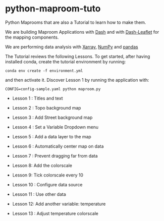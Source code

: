 # python-maproom-tuto
Python Maprooms that are also a Tutorial to learn how to make them.

We are building Maproom Applications with [Dash](https://dash.plotly.com/introduction)
and with [Dash-Leaflet](https://dash-leaflet.herokuapp.com/) for the mapping components.

We are performing data analysis with [Xarray](https://xarray.dev/),
[NumPy](https://numpy.org/) and [pandas](https://pandas.pydata.org/)

The Tutorial reviews the following Lessons. To get started, after having installed
conda, create the tutorial environment by running:

`conda env create -f environment.yml`

and then activate it. Discover Lesson 1 by running the application with:

`CONFIG=config-sample.yaml python maproom.py`

* Lesson 1 : Titles and text

* Lesson 2 : Topo background map

* Lesson 3 : Add Street background map

* Lesson 4 : Set a Variable Dropdown menu

* Lesson 5 : Add a data layer to the map

* Lesson 6 : Automatically center map on data

* Lesson 7 : Prevent dragging far from data

* Lesson 8: Add the colorscale

* Lesson 9: Tick colorscale every 10

* Lesson 10 : Configure data source

* Lesson 11 : Use other data

* Lesson 12: Add another variable: temperature

* Lesson 13 : Adjust temperature colorscale